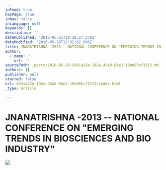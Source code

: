 ```yaml
---
inFeed: true
hasPage: true
inNav: false
inLanguage: null
keywords: []
description: ''
datePublished: '2016-05-21T10:18:27.378Z'
dateModified: '2016-05-20T12:32:02.696Z'
title: JNANATRISHNA -2013 – NATIONAL CONFERENCE ON “EMERGING TRENDS IN BIOSCIENCES AND BIO INDUSTRY”
author:
  - name: ''
    url: ''
sourcePath: _posts/2016-05-20-5941a32e-192a-45a0-84e2-10e885cf11f2.md
authors: []
publisher: null
starred: false
url: 5941a32e-192a-45a0-84e2-10e885cf11f2/index.html
_type: Article

---
```

# JNANATRISHNA -2013 -- NATIONAL CONFERENCE ON "EMERGING TRENDS IN BIOSCIENCES AND BIO INDUSTRY"
![](https://s3-us-west-2.amazonaws.com/the-grid-img/p/c47dd99bf8643ea72739fa7d234a03465ab266d0.jpg)